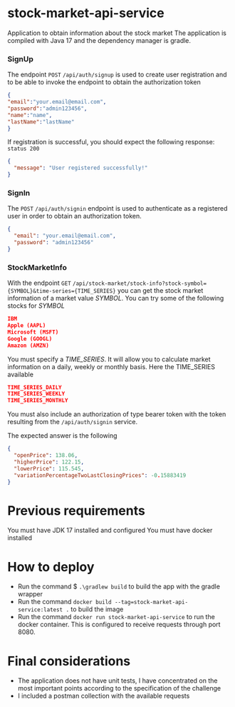# stock-market-api-service
Application to obtain information about the stock market
The application is compiled with Java 17 and the dependency manager is gradle.


### SignUp ###
The endpoint `POST` `/api/auth/signup` is used to create user registration and to be able to invoke the endpoint to obtain the authorization token
```json
{
"email":"your.email@email.com",
"password":"admin123456",
"name":"name",
"lastName":"lastName"
}
```
If registration is successful, you should expect the following response:
`status 200`
```json
{
  "message": "User registered successfully!"
}
```

### SignIn ###

The `POST` `/api/auth/signin` endpoint is used to authenticate as a registered user in order to obtain an authorization token.
```json
{
  "email": "your.email@email.com",
  "password": "admin123456"
}
```

### StockMarketInfo ###

With the endpoint `GET` `/api/stock-market/stock-info?stock-symbol={SYMBOL}&time-series={TIME_SERIES}` you can get the stock market information of a market value _SYMBOL_.
You can try some of the following stocks for _SYMBOL_
```json
IBM
Apple (AAPL)
Microsoft (MSFT)
Google (GOOGL)
Amazon (AMZN)
```
You must specify a _TIME_SERIES_. It will allow you to calculate market information on a daily, weekly or monthly basis.
Here the TIME_SERIES available
```json
TIME_SERIES_DAILY
TIME_SERIES_WEEKLY
TIME_SERIES_MONTHLY
```

You must also include an authorization of type bearer token with the token resulting from the `/api/auth/signin` service.

The expected answer is the following
```json
{
  "openPrice": 138.06,
  "higherPrice": 122.15,
  "lowerPrice": 115.545,
  "variationPercentageTwoLastClosingPrices": -0.15883419
}
```

# Previous requirements
You must have JDK 17 installed and configured
You must have docker installed

# How to deploy
* Run the command $ `.\gradlew build` to build the app with the gradle wrapper
* Run the command `docker build --tag=stock-market-api-service:latest .` to build the image
* Run the command `docker run stock-market-api-service` to run the docker container. This is configured to receive requests through port 8080.

# Final considerations
* The application does not have unit tests, I have concentrated on the most important points according to the specification of the challenge
* I included a postman collection with the available requests